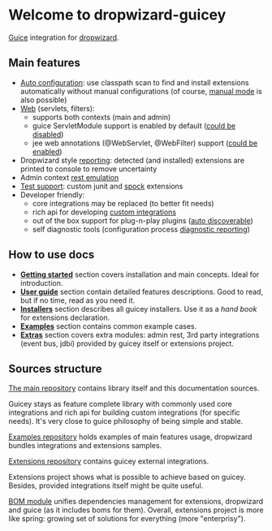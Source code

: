 # Welcome to dropwizard-guicey

[Guice](https://github.com/google/guice) integration for [dropwizard](http://dropwizard.io).

## Main features

* [Auto configuration](guide/configuration.md#auto-configuration): use classpath scan to find and install extensions 
automatically without manual configurations (of course, [manual mode](getting-started.md#manual-mode) is also possible)  
* [Web](guide/web.md) (servlets, filters):
    - supports both contexts (main and admin)
    - guice ServletModule support is enabled by default ([could be disabled](guide/web.md#disable-servletmodule-support))
    - jee web annotations (@WebServlet, @WebFilter) support ([could be enabled](guide/web.md#web-instalers))
* Dropwizard style [reporting](guide/installers.md#reporting): detected (and installed) extensions are printed to console to remove uncertainty
* Admin context [rest emulation](extras/admin-rest.md)
* [Test support](guide/test.md): custom junit and [spock](http://spockframework.org) extensions
* Developer friendly: 
    - core integrations may be replaced (to better fit needs)
    - rich api for developing [custom integrations](guide/installers.md#writing-custom-installer)
    - out of the box support for plug-n-play plugins ([auto discoverable](guide/guicey-bundle.md#service-loader-lookup))
    - self diagnostic tools (configuration process [diagnostic reporting](guide/diagnostic.md)) 

## How to use docs

* [**Getting started**](getting-started.md) section covers installation and main concepts. Ideal for introduction.
* [**User guide**](guide/configuration.md) section contain detailed features descriptions. Good to read, but if no time, read as you need it.
* [**Installers**](installers/resource.md) section describes all guicey installers. Use it as a *hand book* for extensions declaration.
* [**Examples**](examples/authentication.md) section contains common example cases.
* [**Extras**](extras/admin-rest.md) section covers extra modules: admin rest, 3rd party integrations (event bus, jdbi) provided by guicey itself 
or extensions project.

## Sources structure

[The main repository](https://github.com/xvik/dropwizard-guicey) contains library itself and this documentation sources.

Guicey stays as feature complete library with commonly used core integrations and 
rich api for building custom integrations (for specific needs). 
It's very close to guice philosophy of being simple and stable.

[Examples repository](https://github.com/xvik/dropwizard-guicey-examples) holds examples of main features usage, dropwizard bundles 
integrations and extensions samples.

[Extensions repository](https://github.com/xvik/dropwizard-guicey-ext) contains guicey external integrations. 

Extensions project shows what is possible to achieve based on guicey. Besides, provided integrations 
itself might be quite useful.

[BOM module](extras/bom.md) unifies dependencies management for extensions, dropwizard and guice (as it includes boms for them).
Overall, extensions project is more like spring: growing set of solutions for everything (more "enterprisy").